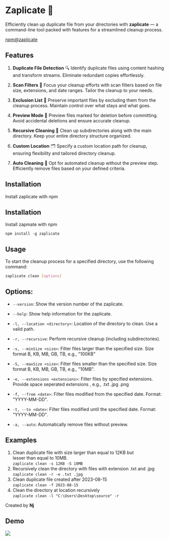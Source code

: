 # **Zaplicate** 🧹

Efficiently clean up duplicate file from your directories with **zaplicate** — a command-line tool packed with features for a streamlined cleanup process.

[npm@zaplicate](https://www.npmjs.com/package/zaplicate)

## **Features**

1. **Duplicate File Detection** 🔍
   Identify duplicate files using content hashing and transform streams. Eliminate redundant copies effortlessly.

2. **Scan Filters** 📁
   Focus your cleanup efforts with scan filters based on file size, extensions, and date ranges. Tailor the cleanup to your needs.

3. **Exclusion List** 🚫
   Preserve important files by excluding them from the cleanup process. Maintain control over what stays and what goes.

4. **Preview Mode** 👀
   Preview files marked for deletion before committing. Avoid accidental deletions and ensure accurate cleanup.

5. **Recursive Cleaning** 🔄
   Clean up subdirectories along with the main directory. Keep your entire directory structure organized.

6. **Custom Location** 🗂️
   Specify a custom location path for cleanup, ensuring flexibility and tailored directory cleanup.

7. **Auto Cleaning** 🤖
   Opt for automated cleanup without the preview step. Efficiently remove files based on your defined criteria.

## **Installation**

Install zaplicate with npm

## **Installation**

Install zapmate with npm

```
npm install -g zaplicate
```

## **Usage**

To start the cleanup process for a specified directory, use the following command:

```bash
zaplicate clean [options]
```

## **Options:**

- `--version`:
  Show the version number of the zaplicate.

- `--help`:
  Show help information for the zaplicate.

- `-l, --location <directory>`:
  Location of the directory to clean. Use a valid path.

- `-r, --recursive`:
  Perform recursive cleanup (including subdirectories).

- `-s, --minSize <size>`:
  Filter files larger than the specified size. Size format B, KB, MB, GB, TB, e.g., "100KB"

- `-S, --maxSize <size>`:
  Filter files smaller than the specified size. Size format B, KB, MB, GB, TB, e.g., "10MB".

- `-e, --extensions <extensions>`:
  Filter files by specified extensions. Provide space seperated extensions , e.g., .txt .jpg .png

- `-f, --from <date>`:
  Filter files modified from the specified date. Format: "YYYY-MM-DD".

- `-t, --to <date>`:
  Filter files modified until the specified date. Format: "YYYY-MM-DD".

- `-a, --auto`:
  Automatically remove files without preview.

## **Examples**

1. Clean duplicate file with size larger than equal to 12KB but  
    lesser than equal to 10MB.  
   `zaplicate clean -s 12KB -S 10MB`
2. Recursively clean the directory with files with extension .txt and .jpg  
   `zaplicate clean -r -e .txt .jpg`
3. Clean duplicate file created after 2023-08-15  
   `zaplicate clean -f 2023-08-15`
4. Clean the directory at location recursively  
   `zaplicate clean -l "C:\Users\Desktop\source" -r `

Created by **Nj**

## Demo

![](https://github.com/NitinJuyal1610/Zaplicate/blob/main/assets/sample.gif)
